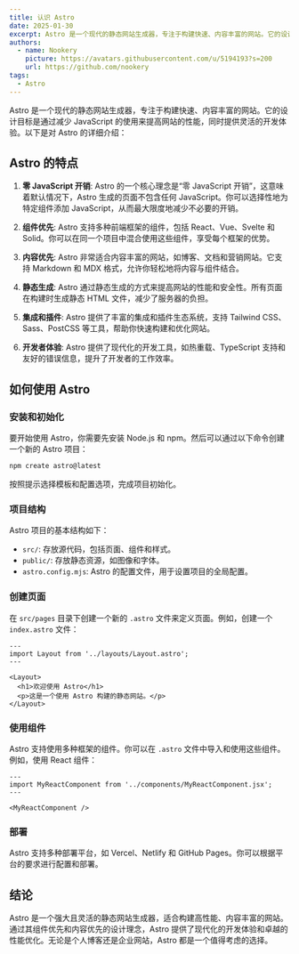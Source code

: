 ```yaml
---
title: 认识 Astro
date: 2025-01-30
excerpt: Astro 是一个现代的静态网站生成器，专注于构建快速、内容丰富的网站。它的设计目标是通过减少 JavaScript 的使用来提高网站的性能，同时提供灵活的开发体验。
authors:
  - name: Nookery
    picture: https://avatars.githubusercontent.com/u/5194193?s=200
    url: https://github.com/nookery
tags:
  - Astro
---
```


Astro 是一个现代的静态网站生成器，专注于构建快速、内容丰富的网站。它的设计目标是通过减少 JavaScript 的使用来提高网站的性能，同时提供灵活的开发体验。以下是对 Astro 的详细介绍：

## Astro 的特点

1. **零 JavaScript 开销**: Astro 的一个核心理念是“零 JavaScript 开销”，这意味着默认情况下，Astro 生成的页面不包含任何 JavaScript。你可以选择性地为特定组件添加 JavaScript，从而最大限度地减少不必要的开销。

2. **组件优先**: Astro 支持多种前端框架的组件，包括 React、Vue、Svelte 和 Solid。你可以在同一个项目中混合使用这些组件，享受每个框架的优势。

3. **内容优先**: Astro 非常适合内容丰富的网站，如博客、文档和营销网站。它支持 Markdown 和 MDX 格式，允许你轻松地将内容与组件结合。

4. **静态生成**: Astro 通过静态生成的方式来提高网站的性能和安全性。所有页面在构建时生成静态 HTML 文件，减少了服务器的负担。

5. **集成和插件**: Astro 提供了丰富的集成和插件生态系统，支持 Tailwind CSS、Sass、PostCSS 等工具，帮助你快速构建和优化网站。

6. **开发者体验**: Astro 提供了现代化的开发工具，如热重载、TypeScript 支持和友好的错误信息，提升了开发者的工作效率。

## 如何使用 Astro

### 安装和初始化

要开始使用 Astro，你需要先安装 Node.js 和 npm。然后可以通过以下命令创建一个新的 Astro 项目：

```bash
npm create astro@latest
```

按照提示选择模板和配置选项，完成项目初始化。

### 项目结构

Astro 项目的基本结构如下：

- `src/`: 存放源代码，包括页面、组件和样式。
- `public/`: 存放静态资源，如图像和字体。
- `astro.config.mjs`: Astro 的配置文件，用于设置项目的全局配置。

### 创建页面

在 `src/pages` 目录下创建一个新的 `.astro` 文件来定义页面。例如，创建一个 `index.astro` 文件：

```astro
---
import Layout from '../layouts/Layout.astro';
---

<Layout>
  <h1>欢迎使用 Astro</h1>
  <p>这是一个使用 Astro 构建的静态网站。</p>
</Layout>
```

### 使用组件

Astro 支持使用多种框架的组件。你可以在 `.astro` 文件中导入和使用这些组件。例如，使用 React 组件：

```astro
---
import MyReactComponent from '../components/MyReactComponent.jsx';
---

<MyReactComponent />
```

### 部署

Astro 支持多种部署平台，如 Vercel、Netlify 和 GitHub Pages。你可以根据平台的要求进行配置和部署。

## 结论

Astro 是一个强大且灵活的静态网站生成器，适合构建高性能、内容丰富的网站。通过其组件优先和内容优先的设计理念，Astro 提供了现代化的开发体验和卓越的性能优化。无论是个人博客还是企业网站，Astro 都是一个值得考虑的选择。

